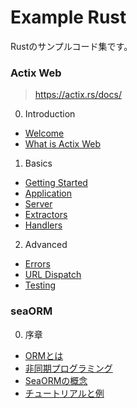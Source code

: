 # Example Rust

Rustのサンプルコード集です。

### Actix Web

> https://actix.rs/docs/

0. Introduction
  - [Welcome](https://github.com/ittokun/example-rust/tree/main/docs/actix_web/ch00-01-welcome.md)
  - [What is Actix Web](https://github.com/ittokun/example-rust/tree/main/docs/actix_web/ch00-02-whatis.md)
1. Basics
  - [Getting Started](https://github.com/ittokun/example-rust/tree/main/docs/actix_web/ch01-01-getting-started.md)
  - [Application](https://github.com/ittokun/example-rust/tree/main/docs/actix_web/ch01-02-application.md)
  - [Server](https://github.com/ittokun/example-rust/tree/main/docs/actix_web/ch01-03-server.md)
  - [Extractors](https://github.com/ittokun/example-rust/tree/main/docs/actix_web/ch01-04-extractors.md)
  - [Handlers](https://github.com/ittokun/example-rust/tree/main/docs/actix_web/ch01-05-handlers.md)
2. Advanced
  - [Errors](https://github.com/ittokun/example-rust/tree/main/docs/actix_web/ch02-01-errors.md)
  - [URL Dispatch](https://github.com/ittokun/example-rust/tree/main/docs/actix_web/ch02-02-url-dispatch.md)
  - [Testing](https://github.com/ittokun/example-rust/tree/main/docs/actix_web/ch02-05-testing.md)

  ### seaORM

0. 序章
  - [ORMとは](https://github.com/ittokun/example-rust/tree/main/sea_orm/docs/ch00-01-what-is-orm.md)
  - [非同期プログラミング](https://github.com/ittokun/example-rust/tree/main/sea_orm/docs/ch00-02-async-programming.md)
  - [SeaORMの概念](https://github.com/ittokun/example-rust/tree/main/sea_orm/docs/ch00-03-seaorm-concepts.md)
  - [チュートリアルと例](https://github.com/ittokun/example-rust/tree/main/sea_orm/docs/ch00-04-tutorial-examples.md)

